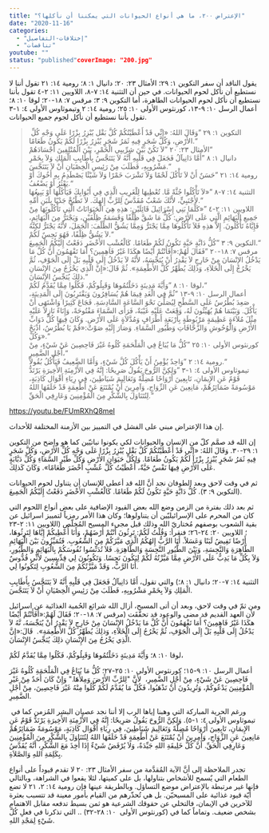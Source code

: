```yaml
---
title: "الإعتراض ٢٠٠، ما هي أنواع الحيوانات التي يمكننا أن نأكلها؟"
date: "2020-11-16"
categories: 
  - "إختلافات-التفاصيل"
  - "تناقضات"
youtube: ""
status: "published"coverImage: "200.jpg"
---
```


يقول الناقد أن سفر التكوين ١: ٢٩؛ الأمثال ٢٣: ٢٠؛ دانيال ١: ٨؛ رومية ١٤: ٢١ تقول أننا لا نستطيع أن نأكل لحوم الحيوانات. في حين أن التثنية ١٤: ٧-٨، اللاويين ١١: ٢-٤ تقول بأننا نستطيع أن نأكل لحوم الحيوانات الطاهرة، أما التكوين ٩: ٣؛ مرقس ٧: ١٨-٢٠؛ لوقا ١٠: ٨؛ أعمال الرسل ١٠: ٩-١٣، كورنثوس الأولى ١٠: ٢٥؛ رومية ١٤: ٢ وتيموثاوس الأولى ٤: ١-٣ تقول بأننا نستطيع أن نأكل لجوم جميع الحيوانات. 

>  التكوين ١: ٢٩ ”وَقَالَ اللهُ: «إِنِّي قَدْ أَعْطَيْتُكُمْ كُلَّ بَقْل يُبْزِرُ بِزْرًا عَلَى وَجْهِ كُلِّ الأَرْضِ، وَكُلَّ شَجَرٍ فِيهِ ثَمَرُ شَجَرٍ يُبْزِرُ بِزْرًا لَكُمْ يَكُونُ طَعَامًا.“  
> الأمثال ٢٣: ٢٠ ”لاَ تَكُنْ بَيْنَ شِرِّيبِي الْخَمْرِ، بَيْنَ الْمُتْلِفِينَ أَجْسَادَهُمْ“  
> دانيال ١: ٨ ”أَمَّا دَانِيآلُ فَجَعَلَ فِي قَلْبِهِ أَنَّهُ لاَ يَتَنَجَّسُ بِأَطَايِبِ الْمَلِكِ وَلاَ بِخَمْرِ مَشْرُوبِهِ، فَطَلَبَ مِنْ رَئِيسِ الْخِصْيَانِ أَنْ لاَ يَتَنَجَّسَ.“  
> رومية ١٤: ٢١ ”حَسَنٌ أَنْ لاَ تَأْكُلَ لَحْمًا وَلاَ تَشْرَبَ خَمْرًا وَلاَ شَيْئًا يَصْطَدِمُ بِهِ أَخُوكَ أَوْ يَعْثُرُ أَوْ يَضْعُفُ.“  
> التثنية ١٤: ٧-٨ ”«لاَ تَأْكُلُوا جُثَّةً مَّا. تُعْطِيهَا لِلْغَرِيبِ الَّذِي فِي أَبْوَابِكَ فَيَأْكُلُهَا أَوْ يَبِيعُهَا لأَجْنَبِيٍّ، لأَنَّكَ شَعْبٌ مُقَدَّسٌ لِلرَّبِّ إِلهِكَ. لاَ تَطْبُخْ جَدْيًا بِلَبَنِ أُمِّهِ.“  
> اللاويين ١١: ٢-٤ ”«كَلِّمَا بَنِي إِسْرَائِيلَ قَائِلَيْنِ: هذِهِ هِيَ الْحَيَوَانَاتُ الَّتِي تَأْكُلُونَهَا مِنْ جَمِيعِ الْبَهَائِمِ الَّتِي عَلَى الأَرْضِ: كُلُّ مَا شَقَّ ظِلْفًا وَقَسَمَهُ ظِلْفَيْنِ، وَيَجْتَرُّ مِنَ الْبَهَائِمِ، فَإِيَّاهُ تَأْكُلُونَ. إِلاَّ هذِهِ فَلاَ تَأْكُلُوهَا مِمَّا يَجْتَرُّ وَمِمَّا يَشُقُّ الظِّلْفَ: الْجَمَلَ، لأَنَّهُ يَجْتَرُّ لكِنَّهُ لاَ يَشُقُّ ظِلْفًا، فَهُوَ نَجِسٌ لَكُمْ.“  
> التكوين ٩: ٣ ”كُلُّ دَابَّةٍ حَيَّةٍ تَكُونُ لَكُمْ طَعَامًا. كَالْعُشْبِ الأَخْضَرِ دَفَعْتُ إِلَيْكُمُ الْجَمِيعَ.“  
> مرقس ٧: ١٨-٢٠ ”فَقَالَ لَهُمْ:«أَفَأَنْتُمْ أَيْضًا هكَذَا غَيْرُ فَاهِمِينَ؟ أَمَا تَفْهَمُونَ أَنَّ كُلَّ مَا يَدْخُلُ الإِنْسَانَ مِنْ خَارِجٍ لاَ يَقْدِرُ أَنْ يُنَجِّسَهُ، لأَنَّهُ لاَ يَدْخُلُ إِلَى قَلْبِهِ بَلْ إِلَى الْجَوْفِ، ثُمَّ يَخْرُجُ إِلَى الْخَلاَءِ، وَذلِكَ يُطَهِّرُ كُلَّ الأَطْعِمَةِ». ثُمَّ قَالَ:«إِنَّ الَّذِي يَخْرُجُ مِنَ الإِنْسَانِ ذلِكَ يُنَجِّسُ الإِنْسَانَ.“  
> لوقا ١٠: ٨ ”وَأَيَّةَ مَدِينَةٍ دَخَلْتُمُوهَا وَقَبِلُوكُمْ، فَكُلُوا مِمَّا يُقَدَّمُ لَكُمْ،“  
> أعمال الرسل ١٠: ٩-١٣ ”ثُمَّ فِي الْغَدِ فِيمَا هُمْ يُسَافِرُونَ وَيَقْتَرِبُونَ إِلَى الْمَدِينَةِ، صَعِدَ بُطْرُسُ عَلَى السَّطْحِ لِيُصَلِّيَ نَحْوَ السَّاعَةِ السَّادِسَةِ. فَجَاعَ كَثِيرًا وَاشْتَهَى أَنْ يَأْكُلَ. وَبَيْنَمَا هُمْ يُهَيِّئُونَ لَهُ، وَقَعَتْ عَلَيْهِ غَيْبَةٌ، فَرَأَى السَّمَاءَ مَفْتُوحَةً، وَإِنَاءً نَازِلاً عَلَيْهِ مِثْلَ مُلاَءَةٍ عَظِيمَةٍ مَرْبُوطَةٍ بِأَرْبَعَةِ أَطْرَافٍ وَمُدَّلاَةٍ عَلَى الأَرْضِ. وَكَانَ فِيهَا كُلُّ دَوَابِّ الأَرْضِ وَالْوُحُوشِ وَالزَّحَّافَاتِ وَطُيُورِ السَّمَاءِ. وَصَارَ إِلَيْهِ صَوْتٌ:«قُمْ يَا بُطْرُسُ، اذْبَحْ وَكُلْ».“  
> كورنثوس الأولى ١٠: ٢٥ ”كُلُّ مَا يُبَاعُ فِي الْمَلْحَمَةِ كُلُوهُ غَيْرَ فَاحِصِينَ عَنْ شَيْءٍ، مِنْ أَجْلِ الضَّمِيرِ،“  
> رومية ١٤: ٢ ”وَاحِدٌ يُؤْمِنُ أَنْ يَأْكُلَ كُلَّ شَيْءٍ، وَأَمَّا الضَّعِيفُ فَيَأْكُلُ بُقُولاً.“  
> تيموثاوس الأولى ٤: ١-٣ ”وَلكِنَّ الرُّوحَ يَقُولُ صَرِيحًا: إِنَّهُ فِي الأَزْمِنَةِ الأَخِيرَةِ يَرْتَدُّ قَوْمٌ عَنِ الإِيمَانِ، تَابِعِينَ أَرْوَاحًا مُضِلَّةً وَتَعَالِيمَ شَيَاطِينَ، فِي رِيَاءِ أَقْوَال كَاذِبَةٍ، مَوْسُومَةً ضَمَائِرُهُمْ، مَانِعِينَ عَنِ الزِّوَاجِ، وَآمِرِينَ أَنْ يُمْتَنَعَ عَنْ أَطْعِمَةٍ قَدْ خَلَقَهَا اللهُ لِتُتَنَاوَلَ بِالشُّكْرِ مِنَ الْمُؤْمِنِينَ وَعَارِفِي الْحَقِّ.“

https://youtu.be/FUmRXhQ8meI

إن هذا الإعتراض مبني على الفشل في التمييز بين الأزمنة المختلفة للأحداث.

إن الله قد صمَّم كلّ من الإنسان والحيوانات لكي يكونوا نباتيّين كما هو واضح من التكوين ١: ٢٩-٣٠. وَقَالَ اللهُ: «إِنِّي قَدْ أَعْطَيْتُكُمْ كُلَّ بَقْل يُبْزِرُ بِزْرًا عَلَى وَجْهِ كُلِّ الأَرْضِ، وَكُلَّ شَجَرٍ فِيهِ ثَمَرُ شَجَرٍ يُبْزِرُ بِزْرًا لَكُمْ يَكُونُ طَعَامًا. وَلِكُلِّ حَيَوَانِ الأَرْضِ وَكُلِّ طَيْرِ السَّمَاءِ وَكُلِّ دَبَّابَةٍ عَلَى الأَرْضِ فِيهَا نَفْسٌ حَيَّةٌ، أَعْطَيْتُ كُلَّ عُشْبٍ أَخْضَرَ طَعَامًا». وَكَانَ كَذلِكَ.

ثم في وقت لاحق وبعد الطوفان نجد أنَّ الله قد أعطى للإنسان أن يتناول لحوم الحيوانات (التكوين ٩: ٣). كُلُّ دَابَّةٍ حَيَّةٍ تَكُونُ لَكُمْ طَعَامًا. كَالْعُشْبِ الأَخْضَرِ دَفَعْتُ إِلَيْكُمُ الْجَمِيعَ.

ثم بعد ذلك بفترة من الزمن وضع الله بعض القيود الإضافية على بعض أنواع اللحوم التي كان من المحرم على الإسرائيليّين أن يتناولوها؛ وكان هذا الأمر رمزياً لتمييز اسرائيل عن بقية الشعوب بوصفهم مُختاريّ الله وذلك قبل مجيء المسيح المُخلّص (اللاويين ١١: ٢-٢٣ ؛ اللاويين ٢٠: ٢٤-٢٦؛ فنقرأ: وَقُلْتُ لَكُمْ: تَرِثُونَ أَنْتُمْ أَرْضَهُمْ، وَأَنَا أُعْطِيكُمْ إِيَّاهَا لِتَرِثُوهَا، أَرْضًا تَفِيضُ لَبَنًا وَعَسَلاً. أَنَا الرَّبُّ إِلهُكُمُ الَّذِي مَيَّزَكُمْ مِنَ الشُّعُوبِ. فَتُمَيِّزُونَ بَيْنَ الْبَهَائِمِ الطَّاهِرَةِ وَالنَّجِسَةِ، وَبَيْنَ الطُّيُورِ النَّجِسَةِ وَالطَّاهِرَةِ. فَلاَ تُدَنِّسُوا نُفُوسَكُمْ بِالْبَهَائِمِ وَالطُّيُورِ، وَلاَ بِكُلِّ مَا يَدِبُّ عَلَى الأَرْضِ مِمَّا مَيَّزْتُهُ لَكُمْ لِيَكُونَ نَجِسًا. وَتَكُونُونَ لِي قِدِّيسِينَ لأَنِّي قُدُّوسٌ أَنَا الرَّبُّ، وَقَدْ مَيَّزْتُكُمْ مِنَ الشُّعُوبِ لِتَكُونُوا لِي.

التثنية ١٤: ٧-٢٠؛ دانيال ١: ٨؛) والتي تقول، أَمَّا دَانِيآلُ فَجَعَلَ فِي قَلْبِهِ أَنَّهُ لاَ يَتَنَجَّسُ بِأَطَايِبِ الْمَلِكِ وَلاَ بِخَمْرِ مَشْرُوبِهِ، فَطَلَبَ مِنْ رَئِيسِ الْخِصْيَانِ أَنْ لاَ يَتَنَجَّسَ.

ومن ثمّ في وقت لاحق، وبعد أن أتى المسيح، أزال الله شرائع الحُمية الغذائية عن اسرائيل لأن العهد القديم قد مضى والوعود قد تحقَّقَت (مرقس ٧: ١٨-٢٠؛ فَقَالَ لَهُمْ:«أَفَأَنْتُمْ أَيْضًا هكَذَا غَيْرُ فَاهِمِينَ؟ أَمَا تَفْهَمُونَ أَنَّ كُلَّ مَا يَدْخُلُ الإِنْسَانَ مِنْ خَارِجٍ لاَ يَقْدِرُ أَنْ يُنَجِّسَهُ، نَّهُ لاَ يَدْخُلُ إِلَى قَلْبِهِ بَلْ إِلَى الْجَوْفِ، ثُمَّ يَخْرُجُ إِلَى الْخَلاَءِ، وَذلِكَ يُطَهِّرُ كُلَّ الأَطْعِمَةِ».  قَالَ:«إِنَّ الَّذِي يَخْرُجُ مِنَ الإِنْسَانِ ذلِكَ يُنَجِّسُ الإِنْسَانَ. 

لوقا ١٠: ٨؛ وَأَيَّةَ مَدِينَةٍ دَخَلْتُمُوهَا وَقَبِلُوكُمْ، فَكُلُوا مِمَّا يُقَدَّمُ لَكُمْ، 

أعمال الرسل ١٠: ٩-١٥؛ كورنثوس الأولى ١٠: ٢٥-٢٧؛ كُلُّ مَا يُبَاعُ فِي الْمَلْحَمَةِ كُلُوهُ غَيْرَ فَاحِصِينَ عَنْ شَيْءٍ، مِنْ أَجْلِ الضَّمِيرِ،  لأَنَّ "لِلرَّبِّ الأَرْضَ وَمِلأَهَا." وَإِنْ كَانَ أَحَدٌ مِنْ غَيْرِ الْمُؤْمِنِينَ يَدْعُوكُمْ، وَتُرِيدُونَ أَنْ تَذْهَبُوا، فَكُلُّ مَا يُقَدَّمُ لَكُمْ كُلُوا مِنْهُ غَيْرَ فَاحِصِينَ، مِنْ أَجْلِ الضَّمِيرِ.

 ورغم الحرية المباركة التي وهبنا إياها الرب إلا أننا نجد عصيان البشر المُزمن كما في تيموثاوس الأولى ٤: ١-٥). وَلكِنَّ الرُّوحَ يَقُولُ صَرِيحًا: إِنَّهُ فِي الأَزْمِنَةِ الأَخِيرَةِ يَرْتَدُّ قَوْمٌ عَنِ الإِيمَانِ، تَابِعِينَ أَرْوَاحًا مُضِلَّةً وَتَعَالِيمَ شَيَاطِينَ، فِي رِيَاءِ أَقْوَال كَاذِبَةٍ، مَوْسُومَةً ضَمَائِرُهُمْ مَانِعِينَ عَنِ الزِّوَاجِ، وَآمِرِينَ أَنْ يُمْتَنَعَ عَنْ أَطْعِمَةٍ قَدْ خَلَقَهَا اللهُ لِتُتَنَاوَلَ بِالشُّكْرِ مِنَ الْمُؤْمِنِينَ وَعَارِفِي الْحَقِّ. أَنَّ كُلَّ خَلِيقَةِ اللهِ جَيِّدَةٌ، وَلاَ يُرْفَضُ شَيْءٌ إِذَا أُخِذَ مَعَ الشُّكْرِ، أَنَّهُ يُقَدَّسُ بِكَلِمَةِ اللهِ وَالصَّلاَةِ.

تجدر الملاحظة إلى أنَّ الآية المُقدَّمة من سفر الأمثال ٢٣: ٢٠ لا تقدم قيوداً على أنواع الطعام التي يٌسمح للأشخاص بتناولها، بل على كميتها، لئلا يقعوا في الشراهة، وبالتالي فإنها غير مرتبطة بالإعتراض موضع التساؤل. وبالطريقة عينها فإن رومية ١٤: ٢، ٢١ لا تضع أيّة قيود غذائية على المسيحيّن. بل هي تُحذّرهم من القيام بأمور معينة قد تتسبب بعثرة للآخرين في الإيمان، فالتخلي عن حقوقك الشرعية هو ثمن بسيط تدفعه مقابل الاهتمام بشخص ضعيف. وتماماً كما في (كورنثوس الأولى  ١٠: ٢٨-٣٢) .. التي تذكرنا في فعلِ كُلَّ شَيْءٍ لِمَجْدِ اللهِ.
